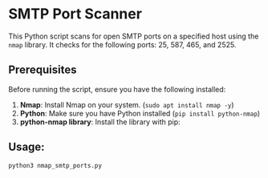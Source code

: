 # SMTP Port Scanner

This Python script scans for open SMTP ports on a specified host using the `nmap` library. It checks for the following ports: 25, 587, 465, and 2525.

## Prerequisites

Before running the script, ensure you have the following installed:

1. **Nmap**: Install Nmap on your system. (`sudo apt install nmap -y`)
2. **Python**: Make sure you have Python installed (`pip install python-nmap`)
3. **python-nmap library**: Install the library with pip:

## Usage:
```bash
python3 nmap_smtp_ports.py
